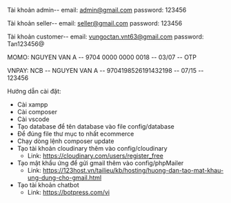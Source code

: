 Tài khoản admin--
email: admin@gmail.com
password: 123456

Tài khoản seller--
email: seller@gmail.com
password: 123456

Tài khoản customer--
email: vungoctan.vnt63@gmail.com
password: Tan123456@

MOMO:
NGUYEN VAN A -- 9704 0000 0000 0018 -- 03/07 -- OTP

VNPAY:
NCB -- NGUYEN VAN A -- 9704198526191432198 -- 07/15 -- 123456

Hướng dẫn cài đặt:

- Cài xampp
- Cài composer
- Cài vscode
- Tạo database để tên database vào file config/database
- Để đúng file thư mục to nhất ecommerce
- Chạy dòng lệnh composer update
- Tạo tài khoản cloudinary thêm vào config/cloudinary
  - Link: https://cloudinary.com/users/register_free
- Tạo mật khẩu ứng để gửi gmail thêm vào config/phpMailer
  - Link: https://123host.vn/tailieu/kb/hosting/huong-dan-tao-mat-khau-ung-dung-cho-gmail.html
- Tạo tài khoản chatbot
  - Link: https://botpress.com/vi
